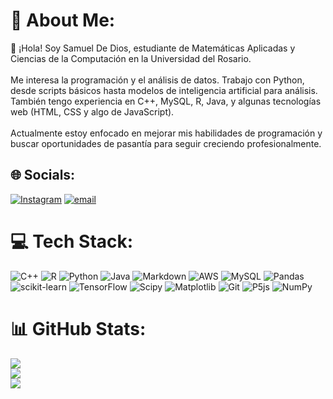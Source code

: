 # 💫 About Me:
👋 ¡Hola! Soy Samuel De Dios, estudiante de Matemáticas Aplicadas y Ciencias de la Computación en la Universidad del Rosario.<br><br>Me interesa la programación y el análisis de datos. Trabajo con Python, desde scripts básicos hasta modelos de inteligencia artificial para análisis. También tengo experiencia en C++, MySQL, R, Java, y algunas tecnologías web (HTML, CSS y algo de JavaScript).<br><br>Actualmente estoy enfocado en mejorar mis habilidades de programación y buscar oportunidades de pasantía para seguir creciendo profesionalmente.<br>


## 🌐 Socials:
[![Instagram](https://img.shields.io/badge/Instagram-%23E4405F.svg?logo=Instagram&logoColor=white)](https://instagram.com/diosito_nil) [![email](https://img.shields.io/badge/Email-D14836?logo=gmail&logoColor=white)](mailto:samueldedios11@gmail.com) 

# 💻 Tech Stack:
![C++](https://img.shields.io/badge/c++-%2300599C.svg?style=plastic&logo=c%2B%2B&logoColor=white) ![R](https://img.shields.io/badge/r-%23276DC3.svg?style=plastic&logo=r&logoColor=white) ![Python](https://img.shields.io/badge/python-3670A0?style=plastic&logo=python&logoColor=ffdd54) ![Java](https://img.shields.io/badge/java-%23ED8B00.svg?style=plastic&logo=openjdk&logoColor=white) ![Markdown](https://img.shields.io/badge/markdown-%23000000.svg?style=plastic&logo=markdown&logoColor=white) ![AWS](https://img.shields.io/badge/AWS-%23FF9900.svg?style=plastic&logo=amazon-aws&logoColor=white) ![MySQL](https://img.shields.io/badge/mysql-4479A1.svg?style=plastic&logo=mysql&logoColor=white) ![Pandas](https://img.shields.io/badge/pandas-%23150458.svg?style=plastic&logo=pandas&logoColor=white) ![scikit-learn](https://img.shields.io/badge/scikit--learn-%23F7931E.svg?style=plastic&logo=scikit-learn&logoColor=white) ![TensorFlow](https://img.shields.io/badge/TensorFlow-%23FF6F00.svg?style=plastic&logo=TensorFlow&logoColor=white) ![Scipy](https://img.shields.io/badge/SciPy-%230C55A5.svg?style=plastic&logo=scipy&logoColor=%white) ![Matplotlib](https://img.shields.io/badge/Matplotlib-%23ffffff.svg?style=plastic&logo=Matplotlib&logoColor=black) ![Git](https://img.shields.io/badge/git-%23F05033.svg?style=plastic&logo=git&logoColor=white) ![P5js](https://img.shields.io/badge/p5.js-ED225D?style=plastic&logo=p5.js&logoColor=FFFFFF) ![NumPy](https://img.shields.io/badge/numpy-%23013243.svg?style=plastic&logo=numpy&logoColor=white)
# 📊 GitHub Stats:
![](https://github-readme-stats.vercel.app/api?username=NilhDD&theme=shadow_blue&hide_border=true&include_all_commits=true&count_private=false)<br/>
![](https://nirzak-streak-stats.vercel.app/?user=NilhDD&theme=shadow_blue&hide_border=true)<br/>
![](https://github-readme-stats.vercel.app/api/top-langs/?username=NilhDD&theme=shadow_blue&hide_border=true&include_all_commits=true&count_private=false&layout=compact)

<!-- Proudly created with GPRM ( https://gprm.itsvg.in ) -->
